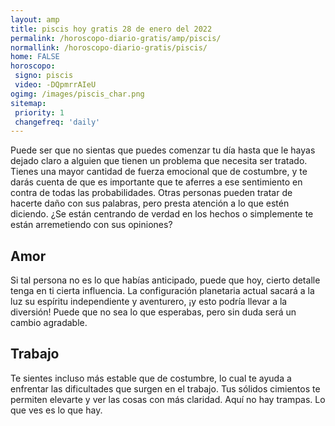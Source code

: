 ```yaml
---
layout: amp
title: piscis hoy gratis 28 de enero del 2022 
permalink: /horoscopo-diario-gratis/amp/piscis/
normallink: /horoscopo-diario-gratis/piscis/
home: FALSE
horoscopo:
 signo: piscis
 video: -DQpmrrAIeU
ogimg: /images/piscis_char.png
sitemap:
 priority: 1
 changefreq: 'daily'
---
```



Puede ser que no sientas que puedes comenzar tu día hasta que le hayas dejado claro a alguien que tienen un problema que necesita ser tratado. Tienes una mayor cantidad de fuerza emocional que de costumbre, y te darás cuenta de que es importante que te aferres a ese sentimiento en contra de todas las probabilidades. Otras personas pueden tratar de hacerte daño con sus palabras, pero presta atención a lo que estén diciendo. ¿Se están centrando de verdad en los hechos o simplemente te están arremetiendo con sus opiniones?

## Amor

Si tal persona no es lo que habías anticipado, puede que hoy, cierto detalle tenga en ti cierta influencia. La configuración planetaria actual sacará a la luz su espíritu independiente y aventurero, ¡y esto podría llevar a la diversión! Puede que no sea lo que esperabas, pero sin duda será un cambio agradable.

## Trabajo

Te sientes incluso más estable que de costumbre, lo cual te ayuda a enfrentar las dificultades que surgen en el trabajo. Tus sólidos cimientos te permiten elevarte y ver las cosas con más claridad. Aquí no hay trampas. Lo que ves es lo que hay.